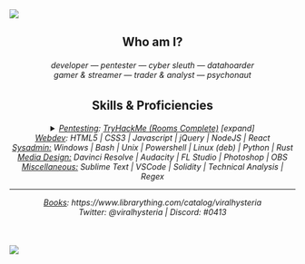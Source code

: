 <img src="https://tikolu.net/i/dfqcb">
<section align="center">
    <h2>Who am I?</h2>
    <h6>
        developer ― pentester ― cyber sleuth ― datahoarder<br>
        gamer & streamer ― trader & analyst ― psychonaut<br>
    </h6>
    <h2>Skills & Proficiencies</h2>
    <h6>
        <details style="display:inline">
            <summary><ins>Pentesting</ins>: <a href="https://tryhackme.com/p/
viralhysteria">TryHackMe (Rooms Complete)</a> [expand]</summary><br>
            <ins>Frameworks</ins>: armitage | autopsy | brim | burpsuite | chisel | covenant | eztools | gophish | impacket | kape | kibana | metasploit | osquery | owasp | redline | remnux | responder | sherlock | sysinternals suite | volatility | velociraptor | zeek<br><br>
            <ins>Commandline</ins>: capa | ffuf | gobuster | hashid | hydra | john | linpeas | mimikatz | nmap | sherlock | sublist3r
        </details>
        <ins>Webdev</ins>: HTML5 | CSS3 | Javascript | jQuery | NodeJS | React<br>
        <ins>Sysadmin:</ins> Windows | Bash | Unix | Powershell | Linux (deb) | Python | Rust<br>
        <ins>Media Design:</ins> Davinci Resolve | Audacity | FL Studio | Photoshop | OBS<br>
        <ins>Miscellaneous:</ins> Sublime Text | VSCode | Solidity | Technical Analysis | Regex<br>
        <hr style="height:1px">
        <ins>Books</ins>: https://www.librarything.com/catalog/viralhysteria<br>
        Twitter: @viralhysteria | Discord: #0413
    </h6>
</section><br>
<img src="https://tikolu.net/i/dkzsd">
